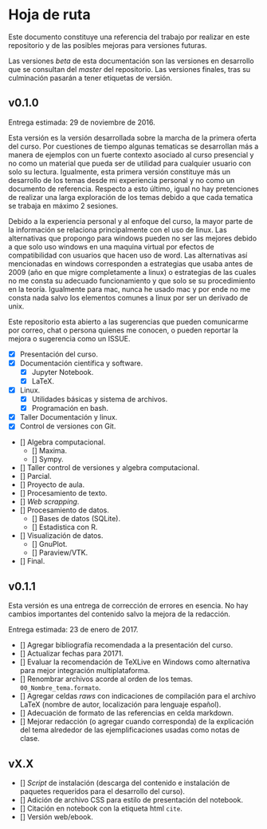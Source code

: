 # Hoja de ruta  

Este documento constituye una referencia del trabajo por realizar en este repositorio y de las posibles mejoras para versiones futuras.  

Las versiones _beta_ de esta documentación son las versiones en desarrollo que se consultan del _master_ del repositorio. Las versiones finales, tras su culminación pasarán a tener etiquetas de versión.  

## v0.1.0  

Entrega estimada: 29 de noviembre de 2016.  

Esta versión es la versión desarrollada sobre la marcha de la primera oferta del curso. Por cuestiones de tiempo algunas tematicas se desarrollan más a manera de ejemplos con un fuerte contexto asociado al curso presencial y no 
como un material que pueda ser de utilidad para cualquier usuario con solo su lectura. Igualmente, esta primera versión constituye más un desarrollo de los temas desde mi experiencia personal y no como un documento de referencia. 
Respecto a esto último, igual no hay pretenciones de realizar una larga exploración de los temas debido a que cada tematica se trabaja en máximo 2 sesiones.

Debido a la experiencia personal y al enfoque del curso, la mayor parte de la información se relaciona principalmente con el uso de linux. Las alternativas que propongo para windows pueden no ser las mejores debido a que solo uso 
windows en una maquina virtual por efectos de compatibilidad con usuarios que hacen uso de word. Las alternativas así mencionadas en windows corresponden a estrategias que usaba antes de 2009 (año en que migre completamente a 
linux) o estrategias de las cuales no me consta su adecuado funcionamiento y que solo se su procedimiento en la teoría. Igualmente para mac, nunca he usado mac y por ende no me consta nada salvo los elementos comunes a linux por 
ser un derivado de unix.  

Este repositorio esta abierto a las sugerencias que pueden comunicarme por correo, chat o persona quienes me conocen, o pueden reportar la mejora o sugerencia como un ISSUE.  

- [x] Presentación del curso.  
- [x] Documentación científica y software.  
    - [x] Jupyter Notebook.  
    - [x] LaTeX.  
- [x] Linux.  
    - [x] Utilidades básicas y sistema de archivos.  
    - [x] Programación en bash.    
- [x] Taller Documentación y linux.
- [x] Control de versiones con Git.  
- [] Algebra computacional.  
    - [] Maxima.  
    - [] Sympy.  
- [] Taller control de versiones y algebra computacional.  
- [] Parcial.  
- [] Proyecto de aula.  
- [] Procesamiento de texto.  
- [] _Web scrapping_.  
- [] Procesamiento de datos.  
    - [] Bases de datos (SQLite).  
    - [] Estadistica con R.  
- [] Visualización de datos.  
    - [] GnuPlot.  
    - [] Paraview/VTK.  
- [] Final.  

## v0.1.1  

Esta versión es una entrega de corrección de errores en esencia. No hay cambios importantes del contenido salvo la mejora de la redacción.  

Entrega estimada: 23 de enero de 2017.  

- [] Agregar bibliografía recomendada a la presentación del curso.  
- [] Actualizar fechas para 20171.  
- [] Evaluar la recomendación de TeXLive en Windows como alternativa para mejor integración multiplataforma.  
- [] Renombrar archivos acorde al orden de los temas. `00_Nombre_tema.formato`.  
- [] Agregar celdas _raws_ con indicaciones de compilación para el archivo LaTeX (nombre de autor, localización para lenguaje español).  
- [] Adecuación de formato de las referencias en celda markdown.  
- [] Mejorar redacción (o agregar cuando corresponda) de la explicación del tema alrededor de las ejemplificaciones usadas como notas de clase.    

## vX.X  

- [] _Script_ de instalación (descarga del contenido e instalación de paquetes requeridos para el desarrollo del curso).
- [] Adición de archivo CSS para estilo de presentación del notebook.  
- [] Citación en notebook con la etiqueta html `cite`.  
- [] Versión web/ebook.  
